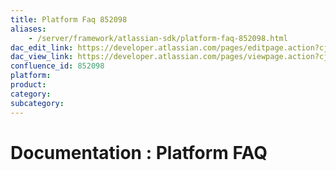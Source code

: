 ```yaml
---
title: Platform Faq 852098
aliases:
    - /server/framework/atlassian-sdk/platform-faq-852098.html
dac_edit_link: https://developer.atlassian.com/pages/editpage.action?cjm=wozere&pageId=852098
dac_view_link: https://developer.atlassian.com/pages/viewpage.action?cjm=wozere&pageId=852098
confluence_id: 852098
platform:
product:
category:
subcategory:
---
```

# Documentation : Platform FAQ

























